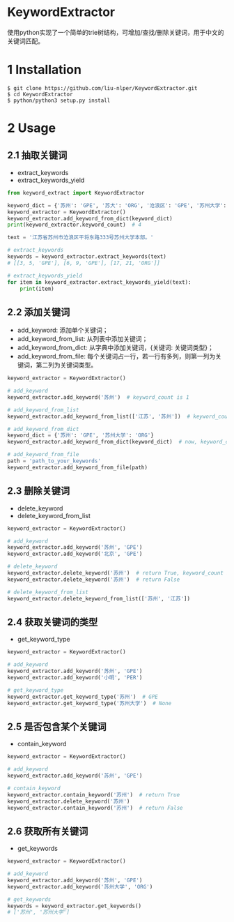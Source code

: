 # KeywordExtractor
使用python实现了一个简单的trie树结构，可增加/查找/删除关键词，用于中文的关键词匹配。

# 1 Installation
    $ git clone https://github.com/liu-nlper/KeywordExtractor.git
    $ cd KeywordExtractor
    $ python/python3 setup.py install

# 2 Usage
## 2.1 抽取关键词
- extract_keywords
- extract_keywords_yield

```python
from keyword_extract import KeywordExtractor

keyword_dict = {'苏州': 'GPE', '苏大': 'ORG', '沧浪区': 'GPE', '苏州大学': 'ORG'}
keyword_extractor = KeywordExtractor()
keyword_extractor.add_keyword_from_dict(keyword_dict)
print(keyword_extractor.keyword_count)  # 4

text = '江苏省苏州市沧浪区干将东路333号苏州大学本部。'

# extract_keywords
keywords = keyword_extractor.extract_keywords(text)
# [[3, 5, 'GPE'], [6, 9, 'GPE'], [17, 21, 'ORG']]

# extract_keywords_yield
for item in keyword_extractor.extract_keywords_yield(text):
    print(item)
```

## 2.2 添加关键词
- add_keyword: 添加单个关键词；
- add_keyword_from_list: 从列表中添加关键词；
- add_keyword_from_dict: 从字典中添加关键词，{关键词: 关键词类型}；
- add_keyword_from_file: 每个关键词占一行，若一行有多列，则第一列为关键词，第二列为关键词类型。

```python
keyword_extractor = KeywordExtractor()

# add_keyword
keyword_extractor.add_keyword('苏州')  # keyword_count is 1

# add_keyword_from_list
keyword_extractor.add_keyword_from_list(['江苏', '苏州'])  # keyword_count is 2

# add_keyword_from_dict
keyword_dict = {'苏州': 'GPE', '苏州大学': 'ORG'}
keyword_extractor.add_keyword_from_dict(keyword_dict)  # now, keyword_count is 3

# add_keyword_from_file
path = 'path_to_your_keywords'
keyword_extractor.add_keyword_from_file(path)
```

## 2.3 删除关键词
- delete_keyword
- delete_keyword_from_list

```python
keyword_extractor = KeywordExtractor()

# add_keyword
keyword_extractor.add_keyword('苏州', 'GPE')
keyword_extractor.add_keyword('北京', 'GPE')

# delete_keyword
keyword_extractor.delete_keyword('苏州')  # return True, keyword_count is 1
keyword_extractor.delete_keyword('苏州')  # return False

# delete_keyword_from_list
keyword_extractor.delete_keyword_from_list(['苏州', '江苏'])
```

## 2.4 获取关键词的类型
- get_keyword_type

```python
keyword_extractor = KeywordExtractor()

# add_keyword
keyword_extractor.add_keyword('苏州', 'GPE')
keyword_extractor.add_keyword('小明', 'PER')

# get_keyword_type
keyword_extractor.get_keyword_type('苏州')  # GPE
keyword_extractor.get_keyword_type('苏州大学')  # None
```

## 2.5 是否包含某个关键词
- contain_keyword

```python
keyword_extractor = KeywordExtractor()

# add_keyword
keyword_extractor.add_keyword('苏州', 'GPE')

# contain_keyword
keyword_extractor.contain_keyword('苏州')  # return True
keyword_extractor.delete_keyword('苏州')
keyword_extractor.contain_keyword('苏州')  # return False
```

## 2.6 获取所有关键词
- get_keywords

```python
keyword_extractor = KeywordExtractor()

# add_keyword
keyword_extractor.add_keyword('苏州', 'GPE')
keyword_extractor.add_keyword('苏州大学', 'ORG')

# get_keywords
keywords = keyword_extractor.get_keywords()
# ['苏州', '苏州大学']
```

